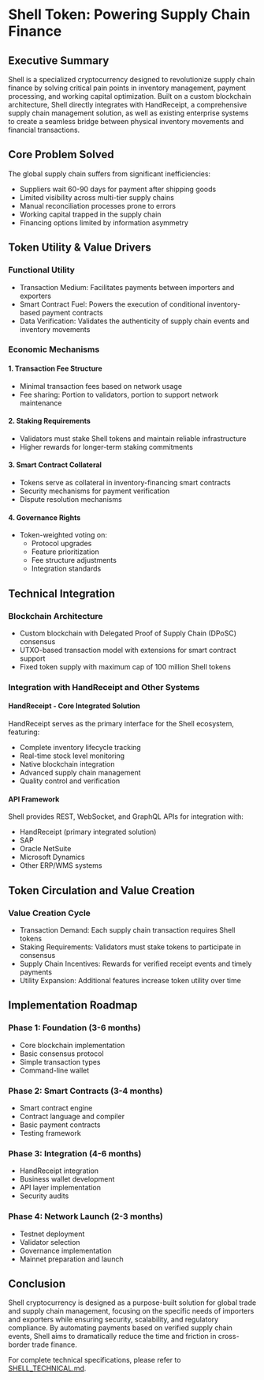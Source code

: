 # Shell Token: Powering Supply Chain Finance

## Executive Summary
Shell is a specialized cryptocurrency designed to revolutionize supply chain finance by solving critical pain points in inventory management, payment processing, and working capital optimization. Built on a custom blockchain architecture, Shell directly integrates with HandReceipt, a comprehensive supply chain management solution, as well as existing enterprise systems to create a seamless bridge between physical inventory movements and financial transactions.

## Core Problem Solved
The global supply chain suffers from significant inefficiencies:

- Suppliers wait 60-90 days for payment after shipping goods
- Limited visibility across multi-tier supply chains
- Manual reconciliation processes prone to errors
- Working capital trapped in the supply chain
- Financing options limited by information asymmetry

## Token Utility & Value Drivers

### Functional Utility
- Transaction Medium: Facilitates payments between importers and exporters
- Smart Contract Fuel: Powers the execution of conditional inventory-based payment contracts
- Data Verification: Validates the authenticity of supply chain events and inventory movements

### Economic Mechanisms

#### 1. Transaction Fee Structure
- Minimal transaction fees based on network usage
- Fee sharing: Portion to validators, portion to support network maintenance

#### 2. Staking Requirements
- Validators must stake Shell tokens and maintain reliable infrastructure
- Higher rewards for longer-term staking commitments

#### 3. Smart Contract Collateral
- Tokens serve as collateral in inventory-financing smart contracts
- Security mechanisms for payment verification
- Dispute resolution mechanisms

#### 4. Governance Rights
- Token-weighted voting on:
  - Protocol upgrades
  - Feature prioritization
  - Fee structure adjustments
  - Integration standards

## Technical Integration

### Blockchain Architecture
- Custom blockchain with Delegated Proof of Supply Chain (DPoSC) consensus
- UTXO-based transaction model with extensions for smart contract support
- Fixed token supply with maximum cap of 100 million Shell tokens

### Integration with HandReceipt and Other Systems

#### HandReceipt - Core Integrated Solution
HandReceipt serves as the primary interface for the Shell ecosystem, featuring:
- Complete inventory lifecycle tracking
- Real-time stock level monitoring
- Native blockchain integration
- Advanced supply chain management
- Quality control and verification

#### API Framework
Shell provides REST, WebSocket, and GraphQL APIs for integration with:
- HandReceipt (primary integrated solution)
- SAP
- Oracle NetSuite
- Microsoft Dynamics
- Other ERP/WMS systems

## Token Circulation and Value Creation

### Value Creation Cycle
- Transaction Demand: Each supply chain transaction requires Shell tokens
- Staking Requirements: Validators must stake tokens to participate in consensus
- Supply Chain Incentives: Rewards for verified receipt events and timely payments
- Utility Expansion: Additional features increase token utility over time

## Implementation Roadmap

### Phase 1: Foundation (3-6 months)
- Core blockchain implementation
- Basic consensus protocol
- Simple transaction types
- Command-line wallet

### Phase 2: Smart Contracts (3-4 months)
- Smart contract engine
- Contract language and compiler
- Basic payment contracts
- Testing framework

### Phase 3: Integration (4-6 months)
- HandReceipt integration
- Business wallet development
- API layer implementation
- Security audits

### Phase 4: Network Launch (2-3 months)
- Testnet deployment
- Validator selection
- Governance implementation
- Mainnet preparation and launch

## Conclusion
Shell cryptocurrency is designed as a purpose-built solution for global trade and supply chain management, focusing on the specific needs of importers and exporters while ensuring security, scalability, and regulatory compliance. By automating payments based on verified supply chain events, Shell aims to dramatically reduce the time and friction in cross-border trade finance.

For complete technical specifications, please refer to [SHELL_TECHNICAL.md](SHELL_TECHNICAL.md).

